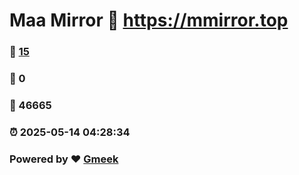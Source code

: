 # Maa Mirror :link: https://mmirror.top 
### :page_facing_up: [15](https://mmirror.top/tag.html) 
### :speech_balloon: 0 
### :hibiscus: 46665 
### :alarm_clock: 2025-05-14 04:28:34 
### Powered by :heart: [Gmeek](https://github.com/Meekdai/Gmeek)
